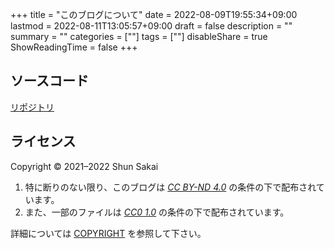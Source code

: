 +++
title = "このブログについて"
date = 2022-08-09T19:55:34+09:00
lastmod = 2022-08-11T13:05:57+09:00
draft = false
description = ""
summary = ""
categories = [""]
tags = [""]
disableShare = true
ShowReadingTime = false
+++

## ソースコード

[リポジトリ](https://github.com/sorairolake/blog)

## ライセンス

Copyright &copy; 2021&ndash;2022 Shun Sakai

1. 特に断りのない限り、このブログは [_CC BY-ND 4.0_](https://creativecommons.org/licenses/by-nd/4.0/) の条件の下で配布されています。
2. また、一部のファイルは [_CC0 1.0_](https://creativecommons.org/publicdomain/zero/1.0/) の条件の下で配布されています。

詳細については [COPYRIGHT](https://github.com/sorairolake/blog/blob/develop/COPYRIGHT) を参照して下さい。

